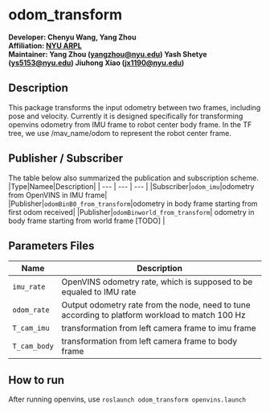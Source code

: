 # odom_transform

**Developer: Chenyu Wang, Yang Zhou<br />
Affiliation: [NYU ARPL](https://wp.nyu.edu/arpl/)<br />
Maintainer: Yang Zhou (yangzhou@nyu.edu) Yash Shetye (ys5153@nyu.edu) Jiuhong Xiao (jx1190@nyu.edu)<br />**

## Description
This package transforms the input odometry between two frames, including pose and velocity.
Currently it is designed specifically for transforming openvins odometry from IMU frame to robot center body frame.
In the TF tree, we use /mav_name/odom to represent the robot center frame.

## Publisher / Subscriber
The table below also summarized the publication and subscription scheme.
|Type|Namee|Description|
| --- | --- | --- |
|Subscriber|`odom_imu`|odometry from OpenVINS in IMU frame|
|Publisher|`odomBinB0_from_transform`|odometry in body frame starting from first odom received|
|Publisher|`odomBinworld_from_transform`| odometry in body frame starting from world frame [TODO] |


## Parameters Files

|Name|Description|
|---|---|
|`imu_rate`| OpenVINS odometry rate, which is supposed to be equaled to IMU rate | 
|`odom_rate`| Output odometry rate from the node, need to tune according to platform workload to match 100 Hz |
|`T_cam_imu`| transformation from left camera frame to imu frame |
|`T_cam_body`| transformation from left camera frame to body frame |

## How to run

After running openvins, use
``roslaunch odom_transform openvins.launch``

